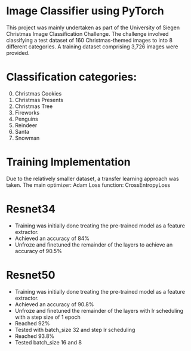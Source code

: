 # Image Classifier using PyTorch

This project was mainly undertaken as part of the University of Siegen Christmas Image Classification Challenge. 
The challenge involved classifying a test dataset of 160 Christmas-themed images to into 8 different categories. 
A training dataset comprising 3,726 images were provided. 

# Classification categories:
  0. Christmas Cookies
  1. Christmas Presents
  2. Christmas Tree
  3. Fireworks
  4. Penguins
  5. Reindeer
  6. Santa
  7. Snowman

# Training Implementation
Due to the relatively smaller dataset, a transfer learning approach was taken. 
The main optimizer: Adam
Loss function: CrossEntropyLoss

# Resnet34
* Training was initially done treating the pre-trained model as a feature extractor.
* Achieved an accuracy of 84%
* Unfroze and finetuned the remainder of the layers to achieve an accuracy of 90.5%

# Resnet50
* Training was initially done treating the pre-trained model as a feature extractor.
* Achieved an accuracy of 90.8%
* Unfroze and finetuned the remainder of the layers with lr scheduling with a step size of 1 epoch
* Reached 92%
* Tested with batch_size 32 and step lr scheduling
* Reached 93.8%
* Tested batch_size 16 and 8



